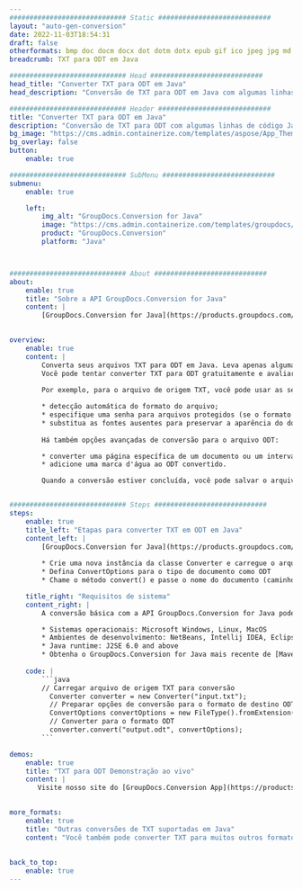 ```yaml
---
############################# Static ############################
layout: "auto-gen-conversion"
date: 2022-11-03T18:54:31
draft: false
otherformats: bmp doc docm docx dot dotm dotx epub gif ico jpeg jpg md odt ott pdf png psd rtf tex tif tiff txt xps
breadcrumb: TXT para ODT em Java

############################# Head ############################
head_title: "Converter TXT para ODT em Java"
head_description: "Conversão de TXT para ODT em Java com algumas linhas de código. Converta mais de 160 formatos de arquivo usando a API de conversão de documentos do GroupDocs para Java"

############################# Header ############################
title: "Converter TXT para ODT em Java"
description: "Conversão de TXT para ODT com algumas linhas de código Java"
bg_image: "https://cms.admin.containerize.com/templates/aspose/App_Themes/V3/images/bg/header1.png"
bg_overlay: false
button:
    enable: true

############################# SubMenu ############################
submenu:
    enable: true

    left:
        img_alt: "GroupDocs.Conversion for Java"
        image: "https://cms.admin.containerize.com/templates/groupdocs/images/product-logos/90x90-noborder/groupdocs-conversion-java.png"
        product: "GroupDocs.Conversion"
        platform: "Java"



############################# About ############################
about:
    enable: true
    title: "Sobre a API GroupDocs.Conversion for Java"
    content: |
        [GroupDocs.Conversion for Java](https://products.groupdocs.com/conversion/java/) é uma API avançada de conversão de formato de arquivo para conversão entre formatos populares de imagem e documento, como Microsoft Office, OpenDocument, PDF, HTML, e-mail, CAD. e muito mais com apenas algumas linhas de código. A API nativa detecta automaticamente os formatos dos documentos originais e oferece muitas opções para personalizar os documentos convertidos. Juntamente com a função de extrair informações de um documento, ele também suporta o armazenamento em cache dos resultados da conversão para o disco local por padrão. No entanto, qualquer tipo de armazenamento em cache pode ser suportado pela implementação das interfaces apropriadas - Amazon S3, Dropbox, Google Drive, Windows Azure, Reddis ou quaisquer outras.
    

overview:
    enable: true
    content: |
        Converta seus arquivos TXT para ODT em Java. Leva apenas algumas linhas de código Java em qualquer plataforma de sua escolha, como Windows, Linux, macOS.
        Você pode tentar converter TXT para ODT gratuitamente e avaliar a qualidade dos resultados da conversão. Junto com scripts de conversão de arquivo simples, você pode tentar opções mais sofisticadas para carregar o arquivo de origem TXT e armazenar a saída ODT. 
        
        Por exemplo, para o arquivo de origem TXT, você pode usar as seguintes opções de carregamento:

        * detecção automática do formato do arquivo;
        * especifique uma senha para arquivos protegidos (se o formato de arquivo for compatível);
        * substitua as fontes ausentes para preservar a aparência do documento.
        
        Há também opções avançadas de conversão para o arquivo ODT:

        * converter uma página específica de um documento ou um intervalo de páginas;
        * adicione uma marca d'água ao ODT convertido.

        Quando a conversão estiver concluída, você pode salvar o arquivo ODT no caminho do arquivo local ou em qualquer armazenamento de terceiros, como FTP, Amazon S3, Google Drive, Dropbox etc. Observe - para converter TXT para ODT, você não precisa instalar nenhum software adicional, como MS Office, Open Office, Adobe Acrobat Reader etc.


############################# Steps ############################
steps:
    enable: true
    title_left: "Etapas para converter TXT em ODT em Java"
    content_left: |
        [GroupDocs.Conversion for Java](https://products.groupdocs.com/conversion/java/) permite que os desenvolvedores convertam facilmente o arquivo TXT para ODT com algumas linhas de código.
        
        * Crie uma nova instância da classe Converter e carregue o arquivo TXT com o caminho completo
        * Defina ConvertOptions para o tipo de documento como ODT
        * Chame o método convert() e passe o nome do documento (caminho completo) e formato (ODT) como parâmetro

    title_right: "Requisitos de sistema"
    content_right: |
        A conversão básica com a API GroupDocs.Conversion for Java pode ser feita com apenas algumas linhas de código. Nossas APIs são suportadas em todas as principais plataformas e sistemas operacionais. Antes de executar o código abaixo, certifique-se de ter os seguintes pré-requisitos instalados em seu sistema.

        * Sistemas operacionais: Microsoft Windows, Linux, MacOS
        * Ambientes de desenvolvimento: NetBeans, Intellij IDEA, Eclipse, etc.
        * Java runtime: J2SE 6.0 and above
        * Obtenha o GroupDocs.Conversion for Java mais recente de [Maven](https://repository.groupdocs.com/webapp/#/artifacts/browse/tree/General/repo/com/groupdocs/groupdocs-conversion)
         
    code: |
        ```java    
        // Carregar arquivo de origem TXT para conversão
          Converter converter = new Converter("input.txt");
          // Preparar opções de conversão para o formato de destino ODT
          ConvertOptions convertOptions = new FileType().fromExtension("odt").getConvertOptions();
          // Converter para o formato ODT
          converter.convert("output.odt", convertOptions);
        ```

demos:
    enable: true
    title: "TXT para ODT Demonstração ao vivo"
    content: |
       Visite nosso site do [GroupDocs.Conversion App](https://products.groupdocs.app/conversion/family) e experimente a conversão de TXT para ODT agora. A demonstração gratuita tem os seguintes benefícios
          

more_formats:
    enable: true
    title: "Outras conversões de TXT suportadas em Java"
    content: "Você também pode converter TXT para muitos outros formatos de arquivo. Por favor, veja a lista abaixo."
       
       
back_to_top:
    enable: true
---
```


